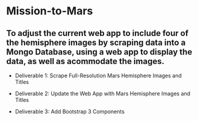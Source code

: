 # Mission-to-Mars

## To adjust the current web app to include four of the hemisphere images by scraping data into a Mongo Database, using a web app to display the data, as well as acommodate the images. 

* Deliverable 1: Scrape Full-Resolution Mars Hemisphere Images and Titles

* Deliverable 2: Update the Web App with Mars Hemisphere Images and Titles

* Deliverable 3: Add Bootstrap 3 Components

